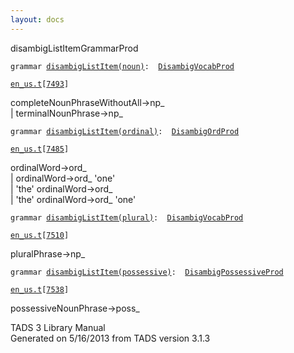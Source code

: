 ```yaml
---
layout: docs
---
```

<span class="title">disambigListItem</span><span class="type">GrammarProd</span>

`grammar `<span class="classExtLink">[`disambigListItem(noun)`](../object/disambigListItem(noun).html)</span>` :   `[`DisambigVocabProd`](../object/DisambigVocabProd.html)

[`en_us.t`](../file/en_us.t.html)`[`[`7493`](../source/en_us.t.html#7493)`]`



completeNounPhraseWithoutAll-\>np\_  
\| terminalNounPhrase-\>np\_  



`grammar `<span class="classExtLink">[`disambigListItem(ordinal)`](../object/disambigListItem(ordinal).html)</span>` :   `[`DisambigOrdProd`](../object/DisambigOrdProd.html)

[`en_us.t`](../file/en_us.t.html)`[`[`7485`](../source/en_us.t.html#7485)`]`



ordinalWord-\>ord\_  
\| ordinalWord-\>ord\_ 'one'  
\| 'the' ordinalWord-\>ord\_  
\| 'the' ordinalWord-\>ord\_ 'one'  



`grammar `<span class="classExtLink">[`disambigListItem(plural)`](../object/disambigListItem(plural).html)</span>` :   `[`DisambigVocabProd`](../object/DisambigVocabProd.html)

[`en_us.t`](../file/en_us.t.html)`[`[`7510`](../source/en_us.t.html#7510)`]`



pluralPhrase-\>np\_  



`grammar `<span class="classExtLink">[`disambigListItem(possessive)`](../object/disambigListItem(possessive).html)</span>` :   `[`DisambigPossessiveProd`](../object/DisambigPossessiveProd.html)

[`en_us.t`](../file/en_us.t.html)`[`[`7538`](../source/en_us.t.html#7538)`]`



possessiveNounPhrase-\>poss\_  





TADS 3 Library Manual  
Generated on 5/16/2013 from TADS version 3.1.3


